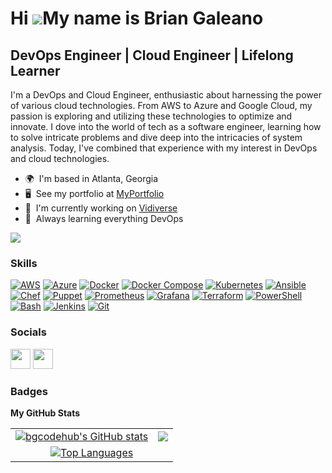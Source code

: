 Hi ![](https://user-images.githubusercontent.com/18350557/176309783-0785949b-9127-417c-8b55-ab5a4333674e.gif)My name is Brian Galeano
=====================================================================================================================================

DevOps Engineer | Cloud Engineer | Lifelong Learner
--------------------------------------------

I'm a DevOps and Cloud Engineer, enthusiastic about harnessing the power of various cloud technologies. From AWS to Azure and Google Cloud, my passion is exploring and utilizing these technologies to optimize and innovate. I dove into the world of tech as a software engineer, learning how to solve intricate problems and dive deep into the intricacies of system analysis. Today, I've combined that experience with my interest in DevOps and cloud technologies.

* 🌍  I'm based in Atlanta, Georgia
* 🖥️  See my portfolio at [MyPortfolio](http://briangaleano.com)
* 🚀  I'm currently working on [Vidiverse](http://vidiverse.briangaleano.com/)
* 🧠  Always learning everything DevOps

<a href="https://www.github.com/bgcodehub" target="_blank" rel="noreferrer"><img
src="https://img.shields.io/github/followers/bgcodehub?logo=github&style=for-the-badge&color=0891b2&labelColor=181824" /></a>

### Skills


<p align="left">
  <a href="https://aws.amazon.com/" target="_blank" rel="noreferrer"><img src="https://img.shields.io/badge/AWS-FF9900?style=for-the-badge&logo=amazon-aws&logoColor=white" alt="AWS" /></a>
  <a href="https://azure.microsoft.com/" target="_blank" rel="noreferrer"><img src="https://img.shields.io/badge/Azure-0089D6?style=for-the-badge&logo=microsoft-azure&logoColor=white" alt="Azure" /></a>
  <a href="https://www.docker.com/" target="_blank" rel="noreferrer"><img src="https://img.shields.io/badge/Docker-2496ED?style=for-the-badge&logo=docker&logoColor=white" alt="Docker" /></a>
  <a href="https://docs.docker.com/compose/" target="_blank" rel="noreferrer"><img src="https://img.shields.io/badge/Docker_Compose-1DA1F2?style=for-the-badge&logo=docker&logoColor=white" alt="Docker Compose" /></a>
  <a href="https://kubernetes.io/" target="_blank" rel="noreferrer"><img src="https://img.shields.io/badge/Kubernetes-326CE5?style=for-the-badge&logo=kubernetes&logoColor=white" alt="Kubernetes" /></a>
  <a href="https://www.ansible.com/" target="_blank" rel="noreferrer"><img src="https://img.shields.io/badge/Ansible-EE0000?style=for-the-badge&logo=ansible&logoColor=white" alt="Ansible" /></a>
  <a href="https://www.chef.io/" target="_blank" rel="noreferrer"><img src="https://img.shields.io/badge/Chef-F09820?style=for-the-badge&logo=chef&logoColor=white" alt="Chef" /></a>
  <a href="https://puppet.com/" target="_blank" rel="noreferrer"><img src="https://img.shields.io/badge/Puppet-FFAE1A?style=for-the-badge&logo=puppet&logoColor=white" alt="Puppet" /></a>
  <a href="https://prometheus.io/" target="_blank" rel="noreferrer"><img src="https://img.shields.io/badge/Prometheus-E6522C?style=for-the-badge&logo=prometheus&logoColor=white" alt="Prometheus" /></a>
  <a href="https://grafana.com/" target="_blank" rel="noreferrer"><img src="https://img.shields.io/badge/Grafana-F46800?style=for-the-badge&logo=grafana&logoColor=white" alt="Grafana" /></a>
  <a href="https://www.terraform.io/" target="_blank" rel="noreferrer"><img src="https://img.shields.io/badge/Terraform-7B42BC?style=for-the-badge&logo=terraform&logoColor=white" alt="Terraform" /></a>
  <a href="https://docs.microsoft.com/en-us/powershell/" target="_blank" rel="noreferrer"><img src="https://img.shields.io/badge/PowerShell-5391FE?style=for-the-badge&logo=powershell&logoColor=white" alt="PowerShell" /></a>
  <a href="https://www.gnu.org/software/bash/" target="_blank" rel="noreferrer"><img src="https://img.shields.io/badge/Bash-4EAA25?style=for-the-badge&logo=gnu-bash&logoColor=white" alt="Bash" /></a>
  <a href="https://www.jenkins.io/" target="_blank" rel="noreferrer"><img src="https://img.shields.io/badge/Jenkins-D24939?style=for-the-badge&logo=jenkins&logoColor=white" alt="Jenkins" /></a>
  <a href="https://git-scm.com/" target="_blank" rel="noreferrer"><img src="https://img.shields.io/badge/Git-F05032?style=for-the-badge&logo=git&logoColor=white" alt="Git" /></a>
</p>



### Socials

<p align="left"> <a href="https://www.github.com/bgcodehub" target="_blank" rel="noreferrer"><img src="https://raw.githubusercontent.com/danielcranney/readme-generator/main/public/icons/socials/github.svg" width="32" height="32" /></a> <a href="https://www.linkedin.com/in/briangaleano/" target="_blank" rel="noreferrer"><img src="https://raw.githubusercontent.com/danielcranney/readme-generator/main/public/icons/socials/linkedin.svg" width="32" height="32" /></a></p>

### Badges

<b>My GitHub Stats</b>

<table>
  <tr>
    <td><a href="http://www.github.com/bgcodehub"><img src="https://github-readme-stats.vercel.app/api?username=bgcodehub&show_icons=true&hide=&count_private=true&title_color=0891b2&text_color=ffffff&icon_color=0891b2&bg_color=181824&hide_border=true&show_icons=true" alt="bgcodehub's GitHub stats" /></a></td>
    <td><a href="http://www.github.com/bgcodehub"><img src="https://github-readme-streak-stats.herokuapp.com/?user=bgcodehub&stroke=ffffff&background=181824&ring=0891b2&fire=0891b2&currStreakNum=ffffff&currStreakLabel=0891b2&sideNums=ffffff&sideLabels=ffffff&dates=ffffff&hide_border=true" /></a></td>
  </tr>
  <tr>
    <td colspan="2" align="center"><a href="https://github.com/bgcodehub"><img src="https://github-readme-stats.vercel.app/api/top-langs/?username=bgcodehub&langs_count=10&title_color=0891b2&text_color=ffffff&icon_color=0891b2&bg_color=181824&hide_border=true&locale=en&custom_title=Top%20%Languages" alt="Top Languages" /></a></td>
  </tr>
</table>
